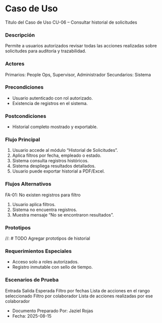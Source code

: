 # Caso de Uso

Título del Caso de Uso
CU-06 – Consultar historial de solicitudes

### Descripción

Permite a usuarios autorizados revisar todas las acciones realizadas sobre solicitudes para auditoría y trazabilidad.

### Actores

Primarios: People Ops, Supervisor, Administrador
Secundarios: Sistema

### Precondiciones

- Usuario autenticado con rol autorizado.
- Existencia de registros en el sistema.

### Postcondiciones

- Historial completo mostrado y exportable.

### Flujo Principal

1. Usuario accede al módulo “Historial de Solicitudes”.
2. Aplica filtros por fecha, empleado o estado.
3. Sistema consulta registros históricos.
4. Sistema despliega resultados detallados.
5. Usuario puede exportar historial a PDF/Excel.

### Flujos Alternativos

FA-01: No existen registros para filtro

1. Usuario aplica filtros.
2. Sistema no encuentra registros.
3. Muestra mensaje “No se encontraron resultados”.

### Prototipos

//: # TODO Agregar prototipos de historial

### Requerimientos Especiales

- Acceso solo a roles autorizados.
- Registro inmutable con sello de tiempo.

### Escenarios de Prueba

Entrada Salida Esperada
Filtro por fechas Lista de acciones en el rango seleccionado
Filtro por colaborador Lista de acciones realizadas por ese colaborador

- Documento Preparado Por: Jaziel Rojas
- Fecha: 2025-08-15
